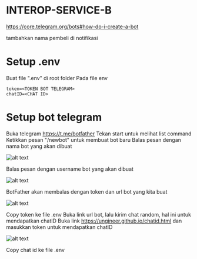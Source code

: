 # INTEROP-SERVICE-B

https://core.telegram.org/bots#how-do-i-create-a-bot

tambahkan nama pembeli di notifikasi

# Setup .env
Buat file ".env" di root folder
Pada file env
```
token=<TOKEN BOT TELEGRAM>
chatID=<CHAT ID>
```

# Setup bot telegram
Buka telegram https://t.me/botfather
Tekan start untuk melihat list command
Ketikkan pesan "/newbot" untuk membuat bot baru
Balas pesan dengan nama bot yang akan dibuat

![alt text](https://i.ibb.co/8bLLKfB/1.jpg)

Balas pesan dengan username bot yang akan dibuat

![alt text](https://i.ibb.co/TbbjqsP/2.jpg)

BotFather akan membalas dengan token dan url bot yang kita buat

![alt text](https://i.ibb.co/WpQBLkK/3.jpg)

Copy token ke file .env
Buka link url bot, lalu kirim chat random, hal ini untuk mendapatkan chatID
Buka link https://ungineer.github.io/chatid.html dan masukkan token untuk mendapatkan chatID

![alt text](https://i.ibb.co/GkGWkN5/4.jpg)

Copy chat id ke file .env